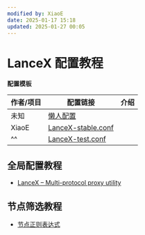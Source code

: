 ```yaml
---
modified by: XiaoE
date: 2025-01-17 15:18
updated: 2025-01-27 00:05
---
```

# LanceX 配置教程

**配置模板**

| 作者/项目 | 配置链接                                                                                                                                                                      | 介绍  |
| ----- | ------------------------------------------------------------------------------------------------------------------------------------------------------------------------- | --- |
| 未知    | [懒人配置](https://raw.githubusercontent.com/LaolunsiG/XiaoE_PCR/main/Config_File/LanceX/LanceX%20%E7%A4%BA%E4%BE%8B%E9%85%8D%E7%BD%AE/LanceX%20TG%20%E9%A2%91%E9%81%93.conf) |     |
| XiaoE | [LanceX-stable.conf](https://raw.githubusercontent.com/LaolunsiG/PCR/refs/heads/main/Config_File/LanceX/LanceX-stable.conf)                                               |     |
| ^^    | [LanceX-test.conf](https://raw.githubusercontent.com/LaolunsiG/PCR/refs/heads/main/Config_File/LanceX/LanceX-test.conf)                                                   |     |

## 全局配置教程
- [LanceX – Multi-protocol proxy utility](https://shadowboat.app/lancexapp/zh/)

## 节点筛选教程
- [节点正则表达式](https://github.com/LaolunsiG/PCR/blob/main/Agency_Wiki/%E8%8A%82%E7%82%B9%E7%9A%84%E6%AD%A3%E5%88%99%E8%A1%A8%E8%BE%BE%E5%BC%8F.md)